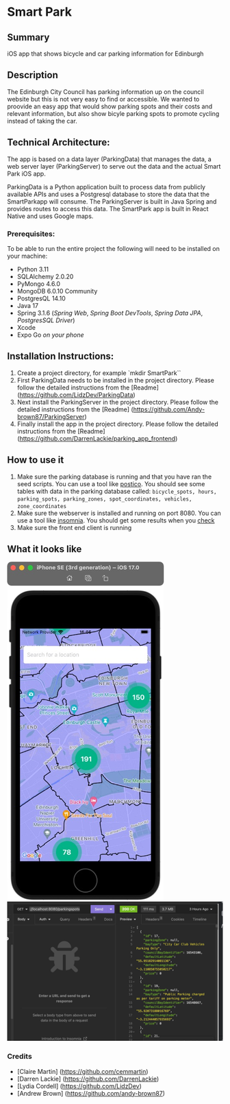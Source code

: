 # Smart Park

## Summary
iOS app that shows bicycle and car parking information for Edinburgh

## Description
The Edinburgh City Council has parking information up on the council website but this is not very easy to find or accessible. We wanted to proovide an easy app that would show parking spots and their costs and relevant information, but also show bicyle parking spots to promote cycling instead of taking the car. 

## Technical Architecture:
The app is based on a data layer (ParkingData) that manages the data, a web server layer (ParkingServer) to serve out the data and the actual Smart Park iOS app.  

ParkingData is a Python application built to process data from publicly available APIs and uses a Postgresql database to store the data that the SmartParkapp will consume. The ParkingServer is built in Java Spring and provides routes to access this data. The SmartPark app is built in React Native and uses Google maps. 

### Prerequisites:
To be able to run the entire project the following will need to be installed on your machine:
- Python 3.11 
- SQLAlchemy 2.0.20
- PyMongo 4.6.0
- MongoDB 6.0.10 Community
- PostgresQL 14.10
- Java 17
- Spring 3.1.6 (*Spring Web*, *Spring Boot DevTools*, *Spring Data JPA*, *PostgresSQL Driver*)
- Xcode
- Expo Go *on your phone*
    

## Installation Instructions:
1.  Create a project directory, for example `mkdir SmartPark``
2.  First ParkingData needs to be installed in the project directory. Please follow the detailed instructions from the [Readme]  (https://github.com/LidzDev/ParkingData)
3. Next install the ParkingServer in the project directory. Please follow the detailed instructions from the [Readme]  (https://github.com/Andy-brown87/ParkingServer)
4. Finally install the app in the project directory. Please follow the detailed instructions from the [Readme] (https://github.com/DarrenLackie/parking_app_frontend)
     
## How to use it

1. Make sure the parking database is running and that you have ran the seed scripts. You can use a tool like [postico](https://eggerapps.at/postico2/). You should see some tables with data in the parking database called:
    `bicycle_spots, hours, parking_spots, parking_zones, spot_coordinates, vehicles, zone_coordinates`
2. Make sure the webserver is installed and running on port 8080. You can use a tool like [insomnia](https://insomnia.rest/products/insomnia). You should get some results when you [check](http://localhost:8080/parkingspots)
3. Make sure the front end client is running

## What it looks like

![Phone simulator](phone_app.jpg)
![webserver result](insomnia.jpg)

### Credits 

- [Claire Martin] (https://github.com/cemmartin)
- [Darren Lackie] (https://github.com/DarrenLackie)
- [Lydia Cordell] (https://github.com/LidzDev)
- [Andrew Brown] (https://github.com/andy-brown87)
